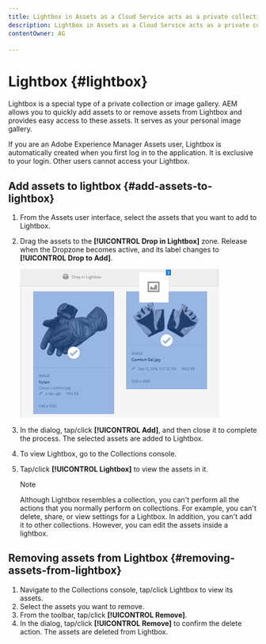 ```yaml
---
title: Lightbox in Assets as a Cloud Service acts as a private collection or image gallery. 
description: Lightbox in Assets as a Cloud Service acts as a private collection or image gallery.
contentOwner: AG

---
```


# Lightbox {#lightbox}

Lightbox is a special type of a private collection or image gallery. AEM allows you to quickly add assets to or remove assets from Lightbox and provides easy access to these assets. It serves as your personal image gallery.

If you are an Adobe Experience Manager Assets user, Lightbox is automatically created when you first log in to the application. It is exclusive to your login. Other users cannot access your Lightbox.

## Add assets to lightbox {#add-assets-to-lightbox}

1. From the Assets user interface, select the assets that you want to add to Lightbox.
1. Drag the assets to the **[!UICONTROL Drop in Lightbox]** zone. Release when the Dropzone becomes active, and its label changes to **[!UICONTROL Drop to Add]**.

   ![add_to_lightbox](assets/add_to_lightbox.png)

1. In the dialog, tap/click **[!UICONTROL Add]**, and then close it to complete the process. The selected assets are added to Lightbox.
1. To view Lightbox, go to the Collections console.
1. Tap/click **[!UICONTROL Lightbox]** to view the assets in it.

   >[!NOTE]
   >
   >Although Lightbox resembles a collection, you can't perform all the actions that you normally perform on collections. For example, you can't delete, share, or view settings for a Lightbox. In addition, you can't add it to other collections. However, you can edit the assets inside a lightbox.

## Removing assets from Lightbox {#removing-assets-from-lightbox}

1. Navigate to the Collections console, tap/click Lightbox to view its assets.
1. Select the assets you want to remove.
1. From the toolbar, tap/click **[!UICONTROL Remove]**.
1. In the dialog, tap/click **[!UICONTROL Remove]** to confirm the delete action. The assets are deleted from Lightbox.
